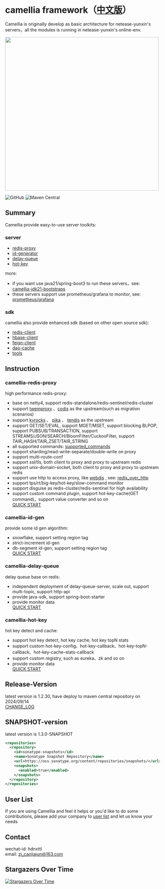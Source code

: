 # camellia framework（[中文版](README.md)）
Camellia is originally develop as basic architecture for netease-yunxin's servers，all the modules is running in netease-yunxin's online-env.

<img src="/docs/img/logo.png" width = "500"/>
 
![GitHub](https://img.shields.io/badge/license-MIT-green.svg)
![Maven Central](https://maven-badges.herokuapp.com/maven-central/com.netease.nim/camellia/badge.svg)
  
## Summary

Camellia provide easy-to-use server toolkits:

### server

* [redis-proxy](/docs/camellia-redis-proxy/redis-proxy-en.md)
* [id-generator](/docs/camellia-id-gen/id-gen.md)
* [delay-queue](/docs/camellia-delay-queue/delay-queue.md)
* [hot-key](/docs/camellia-hot-key/hot-key.md)

more:   
* if you want use java21/spring-boot3 to run these servers，see: [camellia-jdk21-bootstraps](https://github.com/caojiajun/camellia-jdk21-bootstraps)  
* these servers support use prometheus/grafana to monitor, see: [prometheus/grafana](docs/prometheus_grafana.md)  


### sdk

camellia also provide enhanced sdk (based on other open source sdk): 
* [redis-client](/docs/camellia-redis-client/redis-client.md)
* [hbase-client](/docs/camellia-hbase/hbase-client.md)
* [feign-client](/docs/camellia-feign/feign.md)
* [dao-cache](/docs/camellia-cache/cache.md)
* [tools](/docs/camellia-tools/tools.md)

## Instruction

### camellia-redis-proxy  
high performance redis-proxy:  
* base on netty4, support redis-standalone/redis-sentinel/redis-cluster
* support [twemproxy](https://github.com/twitter/twemproxy) 、[codis](https://github.com/CodisLabs/codis) as the upstream(such as migration scenarios)
* support [kvrocks](https://github.com/apache/kvrocks) 、 [pika](https://github.com/OpenAtomFoundation/pika) 、 [tendis](https://github.com/Tencent/Tendis)  as the upstream
* support GET/SET/EVAL, support MGET/MSET, support blocking BLPOP, support PUBSUB/TRANSACTION, support STREAMS/JSON/SEARCH/BloomFilter/CuckooFilter, support TAIR_HASH/TAIR_ZSET/TAIR_STRING
* all supported commands: [supported_commands](docs/camellia-redis-proxy/supported_commands.md)
* support sharding/read-write-separate/double-write on proxy  
* support multi-route-conf   
* support ssl/tls, both client to proxy and proxy to upstream redis
* support unix-domain-socket, both client to proxy and proxy to upstream redis
* support use http to access proxy, like [webdis](https://github.com/nicolasff/webdis) , see: [redis_over_http](/docs/camellia-redis-proxy/other/redis_over_http.md)
* support tps/rt/big-key/hot-key/slow-command monitor  
* support disguise as redis-cluster/redis-sentinel for high availability
* support custom command plugin, support hot-key-cache(GET command)，support value converter and so on    
[QUICK START](/docs/camellia-redis-proxy/redis-proxy-en.md)  

### camellia-id-gen
provide some id gen algorithm:   
* snowflake, support setting region tag
* strict-increment id-gen
* db-segment id-gen, support setting region tag         
[QUICK START](/docs/camellia-id-gen/id-gen.md)

### camellia-delay-queue
delay queue base on redis:   
* independent deployment of delay-queue-server, scale out, support multi-topic, support http-api
* provide java-sdk, support spring-boot-starter
* provide monitor data    
[QUICK START](/docs/camellia-delay-queue/delay-queue.md)

### camellia-hot-key
hot key detect and cache:  
* support hot key detect, hot key cache, hot key topN stats
* support custom hot-key-config、hot-key-callback、hot-key-topN-callback、hot-key-cache-stats-callback  
* support custom registry, such as eureka、zk and so on
* provide monitor data     
[QUICK START](/docs/camellia-hot-key/hot-key.md)


## Release-Version
latest version is 1.2.30, have deploy to maven central repository on 2024/09/14  
[CHANGE_LOG](/update-en.md)  

## SNAPSHOT-version
latest version is 1.3.0-SNAPSHOT  
```xml
<repositories>
  <repository>
    <id>sonatype-snapshots</id>
    <name>Sonatype Snapshot Repository</name>
    <url>https://oss.sonatype.org/content/repositories/snapshots/</url>
    <snapshots>
      <enabled>true</enabled>
    </snapshots>
  </repository>
</repositories>
```

## User List
If you are using Camellia and feel it helps or you'd like to do some contributions, please add your company to [user list](https://github.com/netease-im/camellia/issues/10) and let us know your needs 

## Contact
wechat-id: hdnxttl  
email: zj_caojiajun@163.com

## Stargazers Over Time

[![Stargazers Over Time](https://starchart.cc/netease-im/camellia.svg)](https://starchart.cc/netease-im/camellia) 
